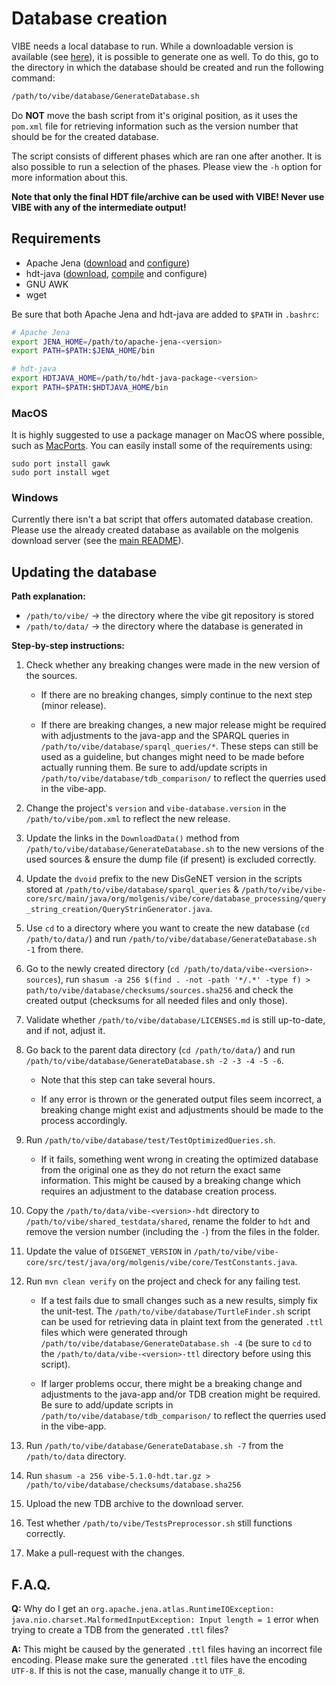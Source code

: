 # Database creation

VIBE needs a local database to run. While a downloadable version is available (see [here](../README.md#quickstart)), it is possible to generate one as well. To do this, go to the directory in which the database should be created and run the following command:

```bash
/path/to/vibe/database/GenerateDatabase.sh
```

Do **NOT** move the bash script from it's original position, as it uses the `pom.xml` file for retrieving information such as the version number that should be for the created database.

The script consists of different phases which are ran one after another. It is also possible to run a selection of the phases. Please view the `-h` option for more information about this.

**Note that only the final HDT file/archive can be used with VIBE! Never use VIBE with any of the intermediate output!**

## Requirements

- Apache Jena ([download][jena_download] and [configure][jena_configure])
- hdt-java ([download][hdt-java_download], [compile][hdt-java_compiling] and configure)
- GNU AWK
- wget

Be sure that both Apache Jena and hdt-java are added to `$PATH` in `.bashrc`:

```bash
# Apache Jena
export JENA_HOME=/path/to/apache-jena-<version>
export PATH=$PATH:$JENA_HOME/bin

# hdt-java
export HDTJAVA_HOME=/path/to/hdt-java-package-<version>
export PATH=$PATH:$HDTJAVA_HOME/bin
```

### MacOS

It is highly suggested to use a package manager on MacOS where possible, such as [MacPorts][macports]. You can easily install some of the requirements using:

````
sudo port install gawk
sudo port install wget
````

### Windows

Currently there isn't a bat script that offers automated database creation. Please use the already created database as available on the molgenis download server (see the [main README](../README.md#quickstart)).

## Updating the database

**Path explanation:**

- `/path/to/vibe/` → the directory where the vibe git repository is stored
- `/path/to/data/` → the directory where the database is generated in

**Step-by-step instructions:**

1. Check whether any breaking changes were made in the new version of the sources.

   - If there are no breaking changes, simply continue to the next step (minor release).

   - If there are breaking changes, a new major release might be required with adjustments to the java-app and the SPARQL queries in `/path/to/vibe/database/sparql_queries/*`. These steps can still be used as a guideline, but changes might need to be made before actually running them. Be sure to add/update scripts in `/path/to/vibe/database/tdb_comparison/` to reflect the querries used in the vibe-app.

2. Change the project's `version` and `vibe-database.version` in the `/path/to/vibe/pom.xml` to reflect the new release.

3. Update the links in the `DownloadData()` method from `/path/to/vibe/database/GenerateDatabase.sh`  to the new versions of the used sources & ensure the dump file (if present) is excluded correctly.

4. Update the `dvoid` prefix to the new DisGeNET version in the scripts stored at `/path/to/vibe/database/sparql_queries` & `/path/to/vibe/vibe-core/src/main/java/org/molgenis/vibe/core/database_processing/query_string_creation/QueryStrinGenerator.java`.

5. Use `cd` to a directory where you want to create the new database (`cd /path/to/data/`) and run `/path/to/vibe/database/GenerateDatabase.sh -1` from there.

6. Go to the newly created directory (`cd /path/to/data/vibe-<version>-sources`), run `shasum -a 256 $(find . -not -path '*/.*' -type f) > path/to/vibe/database/checksums/sources.sha256` and check the created output (checksums for all needed files and only those).

7. Validate whether `/path/to/vibe/database/LICENSES.md` is still up-to-date, and if not, adjust it.

8. Go back to the parent data directory (`cd /path/to/data/`) and run  `/path/to/vibe/database/GenerateDatabase.sh -2 -3 -4 -5 -6`.

   - Note that this step can take several hours.

   - If any error is thrown or the generated output files seem incorrect, a breaking change might exist and adjustments should be made to the process accordingly.

9. Run `/path/to/vibe/database/test/TestOptimizedQueries.sh`.

   - If it fails, something went wrong in creating the optimized database from the original one as they do not return the exact same information. This might be caused by a breaking change which requires an adjustment to the database creation process.

10. Copy the `/path/to/data/vibe-<version>-hdt` directory to `/path/to/vibe/shared_testdata/shared`, rename the folder to `hdt` and remove the version number (including the `-`) from the files in the folder.

11. Update the value of `DISGENET_VERSION` in `/path/to/vibe/vibe-core/src/test/java/org/molgenis/vibe/core/TestConstants.java`.

12. Run `mvn clean verify` on the project and check for any failing test.

    - If a test fails due to small changes such as a new results, simply fix the unit-test. The `/path/to/vibe/database/TurtleFinder.sh` script can be used for retrieving data in plaint text from the generated `.ttl` files which were generated through `/path/to/vibe/database/GenerateDatabase.sh -4` (be sure to `cd` to the `/path/to/data/vibe-<version>-ttl` directory before using this script).

    - If larger problems occur, there might be a breaking change and adjustments to the java-app and/or TDB creation might be required. Be sure to add/update scripts in `/path/to/vibe/database/tdb_comparison/` to reflect the querries used in the vibe-app. 

13. Run `/path/to/vibe/database/GenerateDatabase.sh -7` from the `/path/to/data` directory.

14. Run `shasum -a 256 vibe-5.1.0-hdt.tar.gz > /path/to/vibe/database/checksums/database.sha256`

15. Upload the new TDB archive to the download server.

16. Test whether `/path/to/vibe/TestsPreprocessor.sh` still functions correctly.

17. Make a pull-request with the changes.

## F.A.Q.

**Q:** Why do I get an `org.apache.jena.atlas.RuntimeIOException: java.nio.charset.MalformedInputException: Input length = 1` error when trying to create a TDB from the generated `.ttl` files?

**A:** This might be caused by the generated `.ttl` files having an incorrect file encoding. Please make sure the generated `.ttl` files have the encoding `UTF-8`. If this is not the case, manually change it to  `UTF_8`.

[jena_download]: https://jena.apache.org/download/index.cgi
[jena_configure]: https://jena.apache.org/documentation/tools/#setting-up-your-environment
[hdt-java_download]: https://github.com/rdfhdt/hdt-java/releases
[hdt-java_compiling]: https://github.com/rdfhdt/hdt-java#compiling
[macports]: https://www.macports.org/

